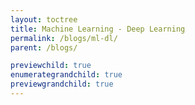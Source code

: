 ```yaml
---
layout: toctree
title: Machine Learning - Deep Learning
permalink: /blogs/ml-dl/
parent: /blogs/

previewchild: true
enumerategrandchild: true
previewgrandchild: true
---
```


